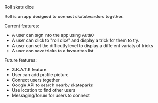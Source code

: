 Roll skate dice

Roll is an app designed to connect skateboarders together.

Current features:

- A user can sign into the app using Auth0
- A user can click to "roll dice" and display a trick for them to try.
- A user can set the difficutly level to display a different variaty of tricks
- A user can save tricks to a favourites list

Future features:

- S.K.A.T.E feature
- User can add profile picture
- Connect users together 
- Google API to search nearby skateparks
- Use location to find other users
- Messaging/forum for users to connect

